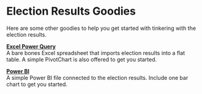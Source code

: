 # Election Results Goodies

Here are some other goodies to help you get started with tinkering with the election results.

**[Excel Power Query](excelPowerQuery.xlsx)**<br />
A bare bones Excel spreadsheet that imports election results into a flat table.
A simple PivotChart is also offered to get you started.

**[Power BI](powerBI.pbix)**<br />
A simple Power BI file connected to the election results.
Include one bar chart to get you started.
